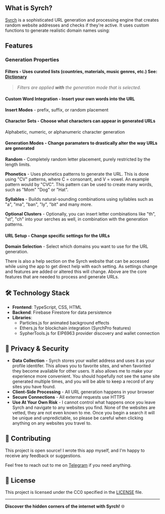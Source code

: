 ## What is Syrch?

[Syrch](https://syrch.org/) is a sophisticated URL generation and processing engine that creates random website addresses and checks if they're active. It uses custom functions to generate realistic domain names using:

## Features
### Generation Properties
#### **Filters** - Uses curated lists (countries, materials, music genres, etc.) See: [Dictionary](https://github.com/Tukyo/syphersearch/tree/main/src/dict) 
> *Filters are applied **with** the generation mode that is selected.*

#### **Custom Word Integration** - Insert your own words into the URL
**Insert Modes** - prefix, suffix, or random placement

#### **Character Sets** - Choose what characters can appear in generated URLs 
Alphabetic, numeric, or alphanumeric character generation

#### **Generation Modes** - Change paramaters to drastically alter the way URLs are generated
**Random** - Completely random letter placement, purely restricted by the length limits.

**Phonetics** - Uses phonetics patterns to generate the URL. This is done using "CV" patterns, where C = consonant, and V = vowel. An example pattern would by "CVC". This pattern can be used to create many words, such as "Mom" "Dog" or "Hat".

**Syllables** - Builds natural-sounding combinations using syllables such as "a", "ma", "ban", "ly", "bit" and many more.

**Optional Clusters** - Optionally, you can insert letter combinations like "th", "st", "ch" into your serches as well, in combination with the generation patterns.
  
#### **URL Setup** - Change specific settings for the URLs
**Domain Selection** - Select which domains you want to use for the URL generation.

 
There is also a help section on the Syrch website that can be accessed while using the app to get direct help with each setting. As settings change and features are added or altered this will change. Above are the core features that are needed to process and generate URLs.

## 🛠️ Technology Stack

- **Frontend**: TypeScript, CSS, HTML
- **Backend**: Firebase Firestore for data persistence
- **Libraries**: 
  - Particles.js for animated background effects
  - Ethers.js for blockchain integration (SyrchPro features)
  - SypherTools.js for EIP6963 provider discovery and wallet connection

## 🔐 Privacy & Security

- **Data Collection** - Syrch stores your wallet address and uses it as your profile identifer. This allows you to favorite sites, and when favorited they become available for other users. It also allows me to make your experience more convenient. You should hopefully not see the same site generated multiple times, and you will be able to keep a record of any sites you have found.
- **Client-Side Processing** - All URL generation happens in your browser
- **Secure Connections** - All external requests use HTTPS
- **Use At Your Own Risk** - I cannot control what happens once you leave Syrch and navigate to any websites you find. None of the websites are vetted, they are not even known to me. Once you begin a search it will be unique and unpredictable, so please be careful when clicking anything on any websites you travel to.

## 🤝 Contributing
This project is open source! I wrote this app myself, and I'm happy to receive any feedback or suggestions. 

Feel free to reach out to me on [Telegram](https://t.me/tukyohub) if you need anything.

## 📄 License

This project is licensed under the CC0 specified in the [LICENSE](LICENSE) file.

---

**Discover the hidden corners of the internet with Syrch!** 🌐